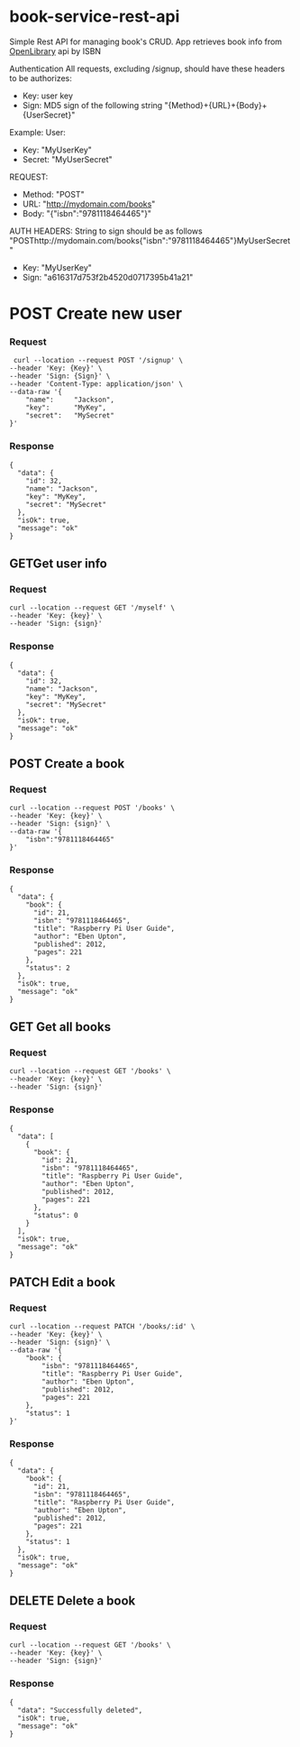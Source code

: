 # book-service-rest-api

Simple Rest API for managing book's CRUD.
App retrieves book info from [OpenLibrary](https://openlibrary.org/dev/docs/api/books) api by ISBN

Authentication
All requests, excluding /signup, should have these headers to be authorizes:

* Key: user key
* Sign: MD5 sign of the following string "{Method}+{URL}+{Body}+{UserSecret}"

Example:
User:
* Key: "MyUserKey"
* Secret: "MyUserSecret"

REQUEST:
* Method: "POST"
* URL: "http://mydomain.com/books"
* Body: "{"isbn":"9781118464465"}"

AUTH HEADERS:
String to sign should be as follows "POSThttp://mydomain.com/books{"isbn":"9781118464465"}MyUserSecret"

* Key: "MyUserKey"
* Sign: "a616317d753f2b4520d0717395b41a21"

# POST Create new user
### Request
```
 curl --location --request POST '/signup' \
--header 'Key: {Key}' \
--header 'Sign: {Sign}' \
--header 'Content-Type: application/json' \
--data-raw '{
    "name":     "Jackson",
    "key":      "MyKey",
    "secret":   "MySecret"
}'
```
### Response
```
{
  "data": {
    "id": 32,
    "name": "Jackson",
    "key": "MyKey",
    "secret": "MySecret"
  },
  "isOk": true,
  "message": "ok"
}
```
## GETGet user info
### Request
```
curl --location --request GET '/myself' \
--header 'Key: {key}' \
--header 'Sign: {sign}'
```

### Response
```
{
  "data": {
    "id": 32,
    "name": "Jackson",
    "key": "MyKey",
    "secret": "MySecret"
  },
  "isOk": true,
  "message": "ok"
}
```
## POST Create a book
### Request
```
curl --location --request POST '/books' \
--header 'Key: {key}' \
--header 'Sign: {sign}' \
--data-raw '{
    "isbn":"9781118464465"
}'
```
### Response
```
{
  "data": {
    "book": {
      "id": 21,
      "isbn": "9781118464465",
      "title": "Raspberry Pi User Guide",
      "author": "Eben Upton",
      "published": 2012,
      "pages": 221
    },
    "status": 2
  },
  "isOk": true,
  "message": "ok"
}
```

## GET Get all books
### Request
```
curl --location --request GET '/books' \
--header 'Key: {key}' \
--header 'Sign: {sign}'
```
### Response
```
{
  "data": [
    {
      "book": {
        "id": 21,
        "isbn": "9781118464465",
        "title": "Raspberry Pi User Guide",
        "author": "Eben Upton",
        "published": 2012,
        "pages": 221
      },
      "status": 0
    }
  ],
  "isOk": true,
  "message": "ok"
}
```
## PATCH Edit a book
### Request
```
curl --location --request PATCH '/books/:id' \
--header 'Key: {key}' \
--header 'Sign: {sign}' \
--data-raw '{
    "book": {
        "isbn": "9781118464465",
        "title": "Raspberry Pi User Guide",
        "author": "Eben Upton",
        "published": 2012,
        "pages": 221
    },
    "status": 1
}'
```
### Response
```
{
  "data": {
    "book": {
      "id": 21,
      "isbn": "9781118464465",
      "title": "Raspberry Pi User Guide",
      "author": "Eben Upton",
      "published": 2012,
      "pages": 221
    },
    "status": 1
  },
  "isOk": true,
  "message": "ok"
}
```

## DELETE Delete a book
### Request
```
curl --location --request GET '/books' \
--header 'Key: {key}' \
--header 'Sign: {sign}'
```
### Response
```
{
  "data": "Successfully deleted",
  "isOk": true,
  "message": "ok"
}
```
